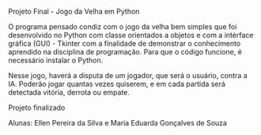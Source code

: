 Projeto Final - Jogo da Velha em Python

O programa pensado condiz com o jogo da velha bem simples que foi desenvolvido no Python com classe orientados a objetos e com a intérface gráfica (GUI) - Tkinter
com a finalidade de demonstrar o conhecimento aprendido na disciplina de programação.
Para que o código funcione, é necessário instalar o Python. 

Nesse jogo, haverá a disputa de um jogador, que será o usuário, contra a IA. Poderão jogar quantas vezes quiserem, e em cada partida será detectada vitória, derrota ou empate.

Projeto finalizado

Alunas: Ellen Pereira da Silva e Maria Eduarda Gonçalves de Souza
